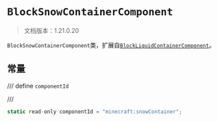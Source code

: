 # `BlockSnowContainerComponent`

> 文档版本：1.21.0.20

`BlockSnowContainerComponent`类，扩展自[`BlockLiquidContainerComponent`](./blockliquidcontainercomponent.md)。

## 常量

/// define
`componentId`


///

```js
static read-only componentId = "minecraft:snowContainer";
```

